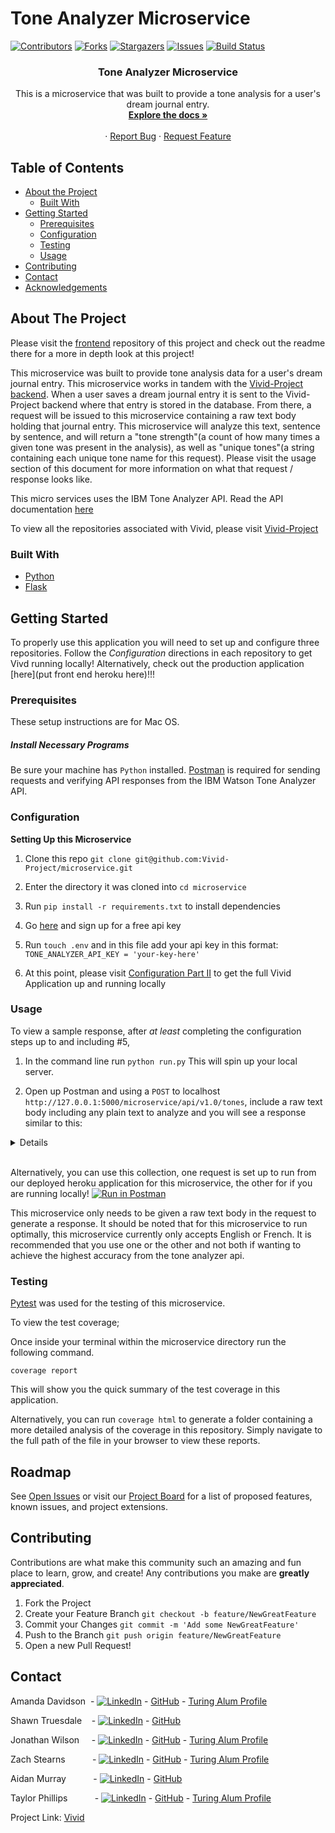 # Tone Analyzer Microservice

<!-- PROJECT SHIELDS -->
[![Contributors][contributors-shield]][contributors-url]
[![Forks][forks-shield]][forks-url]
[![Stargazers][stars-shield]][stars-url]
[![Issues][issues-shield]][issues-url]
[![Build Status](https://travis-ci.com/travis-ci/travis-web.svg?branch=master)](https://travis-ci.com/github/Vivid-Project/microservice)


  <h3 align="center">Tone Analyzer Microservice</h3>

  <p align="center">
    This is a microservice that was built to provide a tone analysis for a user's dream journal entry.
    <br />
    <a href="https://github.com/Vivid-Project/microservice"><strong>Explore the docs »</strong></a>
    <br />
    <br />
    <!-- for adding a demo video
    <a href="Add our video link here">View Demo</a>  · -->
    ·
    <a href="https://https://github.com/Vivid-Project/microservice/issues">Report Bug</a>
    ·
    <a href="https://https://github.com/Vivid-Project/microservice/issues">Request Feature</a>
  </p>
</p>




<!-- TABLE OF CONTENTS -->
## Table of Contents

* [About the Project](#about-the-project)
  * [Built With](#built-with)
* [Getting Started](#getting-started)
  * [Prerequisites](#prerequisites)
  * [Configuration](#configuration)
  * [Testing](#testing)
  * [Usage](#usage)
* [Contributing](#contributing)
* [Contact](#contact)
* [Acknowledgements](#acknowledgements)




<!-- ABOUT THE PROJECT -->
## About The Project
Please visit the [frontend](https://https://github.com/Vivid-Project/frontend) repository of this project and check out the readme there for a more in depth look at this project!

This microservice was built to provide tone analysis data for a user's dream journal entry. This microservice works in tandem with the [Vivid-Project backend](https://github.com/Vivid-Project/backend). When a user saves a dream journal entry it is sent to the Vivid-Project backend where that entry is stored in the database. From there, a request will be issued to this microservice containing a raw text body holding that journal entry. This microservice will analyze this text, sentence by sentence, and will return a "tone strength"(a count of how many times a given tone was present in the analysis), as well as "unique tones"(a string containing each unique tone name for this request).  Please visit the usage section of this document for more information on what that request / response looks like.


This micro services uses the IBM Tone Analyzer API.  Read the API documentation [here](https://cloud.ibm.com/apidocs/tone-analyzer?code=python)

To view all the repositories associated with Vivid, please visit [Vivid-Project](https://github.com/Vivid-Project)

### Built With


* [Python](https://github.com/python)
* [Flask](https://github.com/pallets/flask)


<!-- GETTING STARTED -->
## Getting Started

To properly use this application you will need to set up and configure three repositories. Follow the *Configuration* directions in each repository to get Vivd running locally! Alternatively, check out the production application [here](put front end heroku here)!!!

### Prerequisites
These setup instructions are for Mac OS.

##### Install Necessary Programs
Be sure your machine has `Python` installed.
[Postman](https://www.postman.com/) is required for sending requests and verifying API responses from the IBM Watson Tone Analyzer API.

### Configuration
**Setting Up this Microservice**
1. Clone this repo ```git clone git@github.com:Vivid-Project/microservice.git```

2. Enter the directory it was cloned into ```cd microservice```

3. Run `pip install -r requirements.txt` to install dependencies

4. Go [here](https://cloud.ibm.com/apidocs/tone-analyzer?code=python) and sign up for a free api key

5. Run `touch .env` and in this file add your api key in this format: ```TONE_ANALYZER_API_KEY = 'your-key-here'```

6. At this point, please visit [Configuration Part II](https://https://github.com/Vivid-Project/frontend#configuration) to get the full Vivid Application up and running locally

### Usage
To view a sample response, after *at least* completing the configuration steps up to and including \#5,  

1. In the command line run ```python run.py```  This will spin up your local server.

2. Open up Postman and using a ```POST``` to localhost ``` http://127.0.0.1:5000/microservice/api/v1.0/tones```, include a raw text body including any plain text to analyze and you will see a response similar to this:

<details>

  ```
  {
    "tone_strength": {
        "Analytical": 1,
        "Anger": 1,
        "Joy": 2,
        "Sadness": 2,
        "Tentative": 1
    },
    "unique_tones": "Joy, Sadness, Tentative, Anger, Analytical"
}
  ```

</details></br>


Alternatively, you can use this collection, one request is set up to run from our deployed heroku application for this microservice, the other for if you are running locally! [![Run in Postman](https://run.pstmn.io/button.svg)](https://app.getpostman.com/run-collection/9ca6f197c67ca669a7be)


  This microservice only needs to be given a raw text body in the request to generate a response. It should be noted that for this microservice to run optimally, this microservice currently only accepts English or French. It is recommended that you use one or the other and not both if wanting to achieve the highest accuracy from the tone analyzer api. 

### Testing

[Pytest](https://github.com/pytest-dev/pytest) was used for the testing of this microservice.

To view the test coverage;

Once inside your terminal within the microservice directory run the following command.

```
coverage report
```
This will show you the quick summary of the test coverage in this application.

Alternatively, you can run ```coverage html``` to generate a folder containing a more detailed analysis of the coverage in this repository. Simply navigate to the full path of the file in your browser to view these reports.

<!-- ROADMAP -->
## Roadmap

See [Open Issues](https://github.com/Vivid-Project/microservice/issues) or visit our [Project Board](https://github.com/orgs/Vivid-Project/projects/1) for a list of proposed features, known issues, and project extensions.


<!-- CONTRIBUTING -->
## Contributing

Contributions are what make this community such an amazing and fun place to learn, grow, and create! Any contributions you make are **greatly appreciated**.

1. Fork the Project
2. Create your Feature Branch ```git checkout -b feature/NewGreatFeature```
3. Commit your Changes ```git commit -m 'Add some NewGreatFeature'```
4. Push to the Branch ```git push origin feature/NewGreatFeature```
5. Open a new Pull Request!


<!-- CONTACT -->
## Contact

Amanda Davidson &nbsp;- [![LinkedIn][linkedin-shield]](https://www.linkedin.com/in/amanda-davidson02/) - [GitHub](https://github.com/ADavidson02) - [Turing Alum Profile](https://alumni.turing.io/alumni/amanda-davidson)

Shawn Truesdale &nbsp;&nbsp;&nbsp;- [![LinkedIn][linkedin-shield]](https://www.linkedin.com/in/shawntruesdale/) - [GitHub](https://github.com/Shawntru)

Jonathan Wilson &nbsp;&nbsp;&nbsp;&nbsp;- [![LinkedIn][linkedin-shield]](https://www.linkedin.com/in/jonathan--wilson/) - [GitHub](https://github.com/Jonathan-M-Wilson) - [Turing Alum Profile](https://alumni.turing.io/alumni/jonathan-wilson)

Zach Stearns &nbsp;&nbsp;&nbsp;&nbsp;&nbsp;&nbsp;&nbsp;&nbsp;&nbsp;&nbsp;- [![LinkedIn][linkedin-shield]](https://www.linkedin.com/in/zach-stearns/) - [GitHub](https://github.com/Stearnzy) - [Turing Alum Profile](https://alumni.turing.io/alumni/zach-stearns)

Aidan Murray &nbsp;&nbsp;&nbsp;&nbsp;&nbsp;&nbsp;&nbsp;&nbsp;&nbsp;&nbsp;- [![LinkedIn][linkedin-shield]](https://www.linkedin.com/in/aidan-murray-teknoserval/) - [GitHub](https://github.com/TeknoServal)

Taylor Phillips &nbsp;&nbsp;&nbsp;&nbsp;&nbsp;&nbsp;&nbsp;&nbsp;&nbsp;&nbsp;- [![LinkedIn][linkedin-shield]](https://www.linkedin.com/in/taphill/) - [GitHub](https://github.com/taphill) - [Turing Alum Profile](https://alumni.turing.io/alumni/taylor-phillips)




Project Link: [Vivid](https://github.com/Vivid-Project)


<!-- ACKNOWLEDGEMENTS -->
<!-- Add resources that were used to help create this project here -->


<!-- MARKDOWN LINKS & IMAGES -->
[contributors-shield]: https://img.shields.io/github/contributors/Vivid-Project/microservice
[contributors-url]: https://github.com/Vivid-Project/microservice/graphs/contributors
[forks-shield]: https://img.shields.io/github/forks/Vivid-Project/microservice
[forks-url]: https://github.com/Vivid-Project/microservice/network/members
[stars-shield]: https://img.shields.io/github/stars/Vivid-Project/microservice
[stars-url]: https://github.com/Vivid-Project/microservice/stargazers
[issues-shield]: https://img.shields.io/github/issues/Vivid-Project/microservice
[issues-url]: https://https://github.com/Vivid-Project/microservice/issues
[linkedin-shield]: https://img.shields.io/badge/-LinkedIn-black.svg?style=flat-square&logo=linkedin&colorB=555
